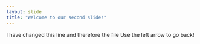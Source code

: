 ```yaml
---
layout: slide
title: "Welcome to our second slide!"
---
```

I have changed this line and therefore the file
Use the left arrow to go back!
